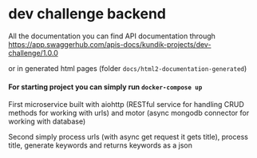 # dev challenge backend

All the documentation you can find API documentation through https://app.swaggerhub.com/apis-docs/kundik-projects/dev-challenge/1.0.0

or in generated html pages (folder `docs/html2-documentation-generated`)

#### For starting project you can simply run `docker-compose up`

First microservice built with aiohttp (RESTful service for handling CRUD methods for working with urls) and motor (async mongodb connector for working with database)

Second simply process urls (with async get request it gets title), process title, generate keywords and returns keywords as a json 